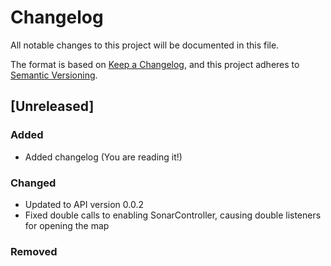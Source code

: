 # Changelog

All notable changes to this project will be documented in this file.

The format is based on [Keep a Changelog](https://keepachangelog.com/en/1.1.0/),
and this project adheres to [Semantic Versioning](https://semver.org/spec/v2.0.0.html).

## [Unreleased]

### Added
- Added changelog (You are reading it!)

### Changed
- Updated to API version 0.0.2
- Fixed double calls to enabling SonarController, causing double listeners for opening the map

### Removed